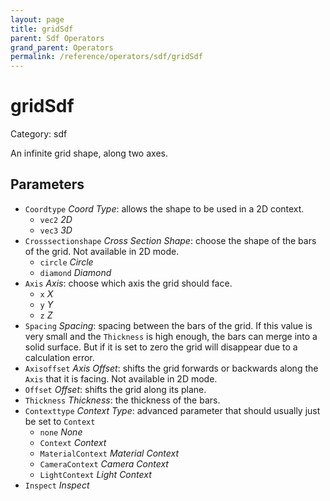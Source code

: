 ```yaml
---
layout: page
title: gridSdf
parent: Sdf Operators
grand_parent: Operators
permalink: /reference/operators/sdf/gridSdf
---
```


# gridSdf

Category: sdf



An infinite grid shape, along two axes.

## Parameters

* `Coordtype` *Coord Type*: allows the shape to be used in a 2D context.
  * `vec2` *2D*
  * `vec3` *3D*
* `Crosssectionshape` *Cross Section Shape*: choose the shape of the bars of the grid. Not available in 2D mode.
  * `circle` *Circle*
  * `diamond` *Diamond*
* `Axis` *Axis*: choose which axis the grid should face.
  * `x` *X*
  * `y` *Y*
  * `z` *Z*
* `Spacing` *Spacing*: spacing between the bars of the grid. If this value is very small and the `Thickness` is high enough, the bars can merge into a solid surface. But if it is set to zero the grid will disappear due to a calculation error.
* `Axisoffset` *Axis Offset*: shifts the grid forwards or backwards along the `Axis` that it is facing. Not available in 2D mode.
* `Offset` *Offset*: shifts the grid along its plane.
* `Thickness` *Thickness*: the thickness of the bars.
* `Contexttype` *Context Type*: advanced parameter that should usually just be set to `Context`
  * `none` *None*
  * `Context` *Context*
  * `MaterialContext` *Material Context*
  * `CameraContext` *Camera Context*
  * `LightContext` *Light Context*
* `Inspect` *Inspect*